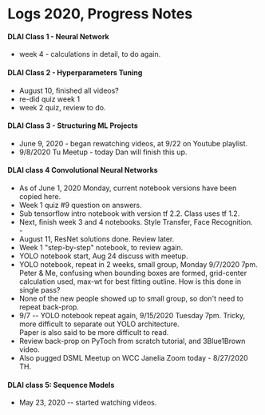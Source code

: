 # Logs 2020, Progress Notes    


#### DLAI Class 1 - Neural Network  
  * week 4 - calculations in detail, to do again. 


#### DLAI Class 2 - Hyperparameters Tuning   
  * August 10, finished all videos?  
  * re-did quiz week 1  
  * week 2 quiz, review to do.  


#### DLAI Class 3 - Structuring ML Projects  	
  * June 9, 2020 - began rewatching videos, at 9/22 on Youtube playlist.  	 
  * 9/8/2020 Tu Meetup - today Dan will finish this up.  
  	  
#### DLAI class 4 Convolutional Neural Networks   	 
  * As of June 1, 2020 Monday, current notebook versions have been copied here.    	    
  * Week 1 quiz #9 question on answers.  	
  * Sub tensorflow intro notebook with version tf 2.2.  Class uses tf 1.2.  	 
  * Next, finish week 3 and 4 notebooks. Style Transfer, Face Recognition.  
    \-	  
  * August 11, ResNet solutions done.  Review later.  
  * Week 1 "step-by-step" notebook, to review again.  
  * YOLO notebook start, Aug 24 discuss with meetup.  
  * YOLO notebook, repeat in 2 weeks, small group, Monday 9/7/2020 7pm.  
    Peter & Me, confusing when bounding boxes are formed, grid-center calculation used, max-wt for best fitting outline.  How is this done in single pass?
  * None of the new people showed up to small group, so don't need to repeat back-prop.  
  * 9/7 -- YOLO notebook repeat again, 9/15/2020 Tuesday 7pm.  Tricky, more difficult to separate out YOLO architecture.  
    Paper is also said to be more difficult to read.   
  * Review back-prop on PyToch from scratch tutorial, and 3Blue1Brown video.  
  * Also pugged DSML Meetup on WCC Janelia Zoom today - 8/27/2020 TH.  
  	  
#### DLAI class 5: Sequence Models  
  * May 23, 2020 -- started watching videos.  

